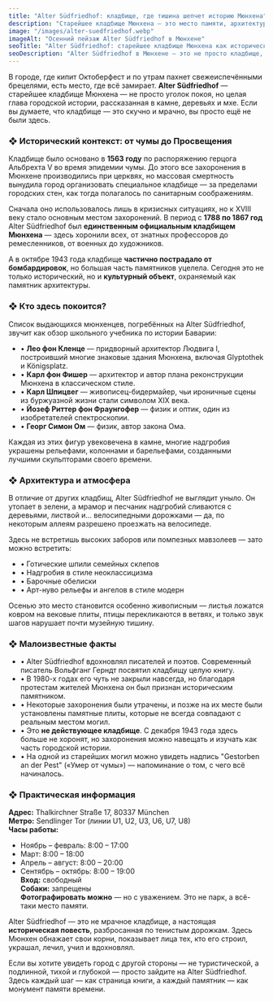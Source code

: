 ```yaml
---
title: "Alter Südfriedhof: кладбище, где тишина шепчет историю Мюнхена"
description: "Старейшее кладбище Мюнхена — это место памяти, архитектуры и культуры. Здесь покоятся великие умы, а тишина рассказывает городскую историю."
image: "/images/alter-suedfriedhof.webp"
imageAlt: "Осенний пейзаж Alter Südfriedhof в Мюнхене"
seoTitle: "Alter Südfriedhof: старейшее кладбище Мюнхена как исторический памятник"
seoDescription: "Alter Südfriedhof в Мюнхене — это не просто кладбище, а настоящая историческая летопись. Узнайте, кого здесь похоронили, какие архитектурные стили можно увидеть и почему это место стоит посетить."
---
```


В городе, где кипит Октоберфест и по утрам пахнет свежеиспечёнными брецелями, есть место, где всё замирает. **Alter Südfriedhof** — старейшее кладбище Мюнхена — не просто уголок покоя, но целая глава городской истории, рассказанная в камне, деревьях и мхе. Если вы думаете, что кладбище — это скучно и мрачно, вы просто ещё не были здесь.

### ❖ Исторический контекст: от чумы до Просвещения
Кладбище было основано в **1563 году** по распоряжению герцога Альбрехта V во время эпидемии чумы. До этого все захоронения в Мюнхене производились при церквях, но массовая смертность вынудила город организовать специальное кладбище — за пределами городских стен, как тогда полагалось по санитарным соображениям.

Сначала оно использовалось лишь в кризисных ситуациях, но к XVIII веку стало основным местом захоронений. В период с **1788 по 1867 год** Alter Südfriedhof был **единственным официальным кладбищем Мюнхена** — здесь хоронили всех, от знатных профессоров до ремесленников, от военных до художников.

А в октябре 1943 года кладбище **частично пострадало от бомбардировок**, но большая часть памятников уцелела. Сегодня это не только исторический, но и **культурный объект**, охраняемый как памятник архитектуры.

### ❖ Кто здесь покоится?
Список выдающихся мюнхенцев, погребённых на Alter Südfriedhof, звучит как обзор школьного учебника по истории Баварии:

- • **Лео фон Кленце** — придворный архитектор Людвига I, построивший многие знаковые здания Мюнхена, включая Glyptothek и Königsplatz.
- • **Карл фон Фишер** — архитектор и автор плана реконструкции Мюнхена в классическом стиле.
- • **Карл Шпицвег** — живописец-бидермайер, чьи ироничные сцены из буржуазной жизни стали символом XIX века.
- • **Йозеф Риттер фон Фраунгофер** — физик и оптик, один из изобретателей спектроскопии.
- • **Георг Симон Ом** — физик, автор закона Ома.

Каждая из этих фигур увековечена в камне, многие надгробия украшены рельефами, колоннами и барельефами, созданными лучшими скульпторами своего времени.

### ❖ Архитектура и атмосфера
В отличие от других кладбищ, Alter Südfriedhof не выглядит уныло. Он утопает в зелени, а мрамор и песчаник надгробий сливаются с деревьями, листвой и... велосипедными дорожками — да, по некоторым аллеям разрешено проезжать на велосипеде.

Здесь не встретишь высоких заборов или помпезных мавзолеев — зато можно встретить:
- • Готические шпили семейных склепов
- • Надгробия в стиле неоклассицизма
- • Барочные обелиски
- • Арт-нуво рельефы и ангелов в стиле модерн

Осенью это место становится особенно живописным — листья ложатся ковром на вековые плиты, птицы перекликаются в ветвях, и только звук шагов нарушает почти музейную тишину.

### ❖ Малоизвестные факты
- • Alter Südfriedhof вдохновлял писателей и поэтов. Современный писатель Вольфганг Герндт посвятил кладбищу целую книгу.
- • В 1980-х годах его чуть не закрыли навсегда, но благодаря протестам жителей Мюнхена он был признан историческим памятником.
- • Некоторые захоронения были утрачены, и позже на их месте были установлены памятные плиты, которые не всегда совпадают с реальным местом могил.
- • Это **не действующее кладбище**. С декабря 1943 года здесь больше не хоронят, но захоронения можно навещать и изучать как часть городской истории.
- • На одной из старейших могил можно увидеть надпись "Gestorben an der Pest" («Умер от чумы») — напоминание о том, с чего всё начиналось.

### ❖ Практическая информация
**Адрес:** Thalkirchner Straße 17, 80337 München  
**Метро:** Sendlinger Tor (линии U1, U2, U3, U6, U7, U8)  
**Часы работы:**  
- Ноябрь – февраль: 8:00 – 17:00  
- Март: 8:00 – 18:00  
- Апрель – август: 8:00 – 20:00  
- Сентябрь – октябрь: 8:00 – 19:00  
**Вход:** свободный  
**Собаки:** запрещены  
**Фотографировать можно** — но с уважением. Это не парк, а всё-таки место памяти.


Alter Südfriedhof — это не мрачное кладбище, а настоящая **историческая повесть**, разбросанная по тенистым дорожкам. Здесь Мюнхен обнажает свои корни, показывает лица тех, кто его строил, украшал, лечил, учил и вдохновлял.

Если вы хотите увидеть город с другой стороны — не туристической, а подлинной, тихой и глубокой — просто зайдите на Alter Südfriedhof. Здесь каждый шаг — как страница книги, а каждый памятник — как монумент памяти времени.